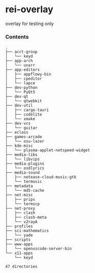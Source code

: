 # rei-overlay
overlay for testing only

### Contents
[comment]: # (text below will be generated using pre-commit hook. this line is not visible when rendered.)
```Hack
.
├── acct-group
│   └── keyd
├── app-arch
│   └── unarr
├── app-editors
│   ├── appflowy-bin
│   ├── cpeditor
│   └── lapce
├── dev-python
│   └── PyQt5
├── dev-qt
│   └── qtwebkit
├── dev-util
│   ├── cargo-tauri
│   ├── codelite
│   └── xmake
├── dev-vcs
│   └── guitar
├── eclass
├── games-arcade
│   └── osu-lazer
├── kde-misc
│   └── plasma-applet-netspeed-widget
├── media-libs
│   └── libvips
├── media-plugins
│   └── osdlyrics
├── media-sound
│   ├── netease-cloud-music-gtk
│   └── termusic
├── metadata
│   └── md5-cache
├── net-misc
│   ├── prips
│   └── termscp
├── net-proxy
│   ├── clash
│   ├── clash-meta
│   └── v2rayA
├── profiles
├── sci-mathematics
│   └── yade
├── scripts
├── www-apps
│   └── openvscode-server-bin
└── x11-apps
    └── keyd

47 directories
```
